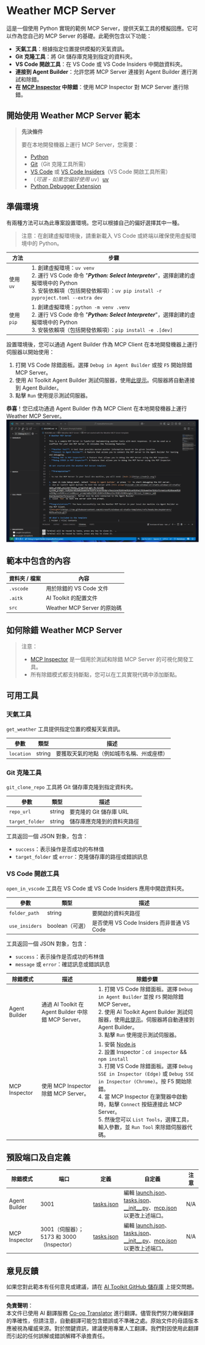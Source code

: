 <!--
CO_OP_TRANSLATOR_METADATA:
{
  "original_hash": "9a6a4d3497921d2f6d9699f0a6a1890c",
  "translation_date": "2025-09-09T21:32:16+00:00",
  "source_file": "10-StreamliningAIWorkflowsBuildingAnMCPServerWithAIToolkit/lab4/code/github_mcp_server/README.md",
  "language_code": "tw"
}
-->
# Weather MCP Server

這是一個使用 Python 實現的範例 MCP Server，提供天氣工具的模擬回應。它可以作為您自己的 MCP Server 的基礎。此範例包含以下功能：

- **天氣工具**：根據指定位置提供模擬的天氣資訊。
- **Git 克隆工具**：將 Git 儲存庫克隆到指定的資料夾。
- **VS Code 開啟工具**：在 VS Code 或 VS Code Insiders 中開啟資料夾。
- **連接到 Agent Builder**：允許您將 MCP Server 連接到 Agent Builder 進行測試和除錯。
- **在 [MCP Inspector](https://github.com/modelcontextprotocol/inspector) 中除錯**：使用 MCP Inspector 對 MCP Server 進行除錯。

## 開始使用 Weather MCP Server 範本

> **先決條件**
>
> 要在本地開發機器上運行 MCP Server，您需要：
>
> - [Python](https://www.python.org/)
> - [Git](https://git-scm.com/)（Git 克隆工具所需）
> - [VS Code](https://code.visualstudio.com/) 或 [VS Code Insiders](https://code.visualstudio.com/insiders/)（VS Code 開啟工具所需）
> - （*可選 - 如果您偏好使用 uv*）[uv](https://github.com/astral-sh/uv)
> - [Python Debugger Extension](https://marketplace.visualstudio.com/items?itemName=ms-python.debugpy)

## 準備環境

有兩種方法可以為此專案設置環境。您可以根據自己的偏好選擇其中一種。

> 注意：在創建虛擬環境後，請重新載入 VS Code 或終端以確保使用虛擬環境中的 Python。

| 方法 | 步驟 |
| ---- | ---- |
| 使用 `uv` | 1. 創建虛擬環境：`uv venv` <br>2. 運行 VS Code 命令 "***Python: Select Interpreter***"，選擇創建的虛擬環境中的 Python <br>3. 安裝依賴項（包括開發依賴項）：`uv pip install -r pyproject.toml --extra dev` |
| 使用 `pip` | 1. 創建虛擬環境：`python -m venv .venv` <br>2. 運行 VS Code 命令 "***Python: Select Interpreter***"，選擇創建的虛擬環境中的 Python <br>3. 安裝依賴項（包括開發依賴項）：`pip install -e .[dev]` |

設置環境後，您可以通過 Agent Builder 作為 MCP Client 在本地開發機器上運行伺服器以開始使用：
1. 打開 VS Code 除錯面板。選擇 `Debug in Agent Builder` 或按 `F5` 開始除錯 MCP Server。
2. 使用 AI Toolkit Agent Builder 測試伺服器，使用[此提示](../../../../../../../../../../../open_prompt_builder)。伺服器將自動連接到 Agent Builder。
3. 點擊 `Run` 使用提示測試伺服器。

**恭喜**！您已成功通過 Agent Builder 作為 MCP Client 在本地開發機器上運行 Weather MCP Server。
![DebugMCP](https://raw.githubusercontent.com/microsoft/windows-ai-studio-templates/refs/heads/dev/mcpServers/mcp_debug.gif)

## 範本中包含的內容

| 資料夾 / 檔案 | 內容                                     |
| ------------ | ---------------------------------------- |
| `.vscode`    | 用於除錯的 VS Code 文件                  |
| `.aitk`      | AI Toolkit 的配置文件                    |
| `src`        | Weather MCP Server 的原始碼              |

## 如何除錯 Weather MCP Server

> 注意：
> - [MCP Inspector](https://github.com/modelcontextprotocol/inspector) 是一個用於測試和除錯 MCP Server 的可視化開發工具。
> - 所有除錯模式都支持斷點，您可以在工具實現代碼中添加斷點。

## 可用工具

### 天氣工具
`get_weather` 工具提供指定位置的模擬天氣資訊。

| 參數 | 類型 | 描述 |
| ---- | ---- | ---- |
| `location` | string | 要獲取天氣的地點（例如城市名稱、州或座標） |

### Git 克隆工具
`git_clone_repo` 工具將 Git 儲存庫克隆到指定資料夾。

| 參數 | 類型 | 描述 |
| ---- | ---- | ---- |
| `repo_url` | string | 要克隆的 Git 儲存庫 URL |
| `target_folder` | string | 儲存庫應克隆到的資料夾路徑 |

工具返回一個 JSON 對象，包含：
- `success`：表示操作是否成功的布林值
- `target_folder` 或 `error`：克隆儲存庫的路徑或錯誤訊息

### VS Code 開啟工具
`open_in_vscode` 工具在 VS Code 或 VS Code Insiders 應用中開啟資料夾。

| 參數 | 類型 | 描述 |
| ---- | ---- | ---- |
| `folder_path` | string | 要開啟的資料夾路徑 |
| `use_insiders` | boolean（可選） | 是否使用 VS Code Insiders 而非普通 VS Code |

工具返回一個 JSON 對象，包含：
- `success`：表示操作是否成功的布林值
- `message` 或 `error`：確認訊息或錯誤訊息

| 除錯模式 | 描述 | 除錯步驟 |
| -------- | ---- | -------- |
| Agent Builder | 通過 AI Toolkit 在 Agent Builder 中除錯 MCP Server。 | 1. 打開 VS Code 除錯面板。選擇 `Debug in Agent Builder` 並按 `F5` 開始除錯 MCP Server。<br>2. 使用 AI Toolkit Agent Builder 測試伺服器，使用[此提示](../../../../../../../../../../../open_prompt_builder)。伺服器將自動連接到 Agent Builder。<br>3. 點擊 `Run` 使用提示測試伺服器。 |
| MCP Inspector | 使用 MCP Inspector 除錯 MCP Server。 | 1. 安裝 [Node.js](https://nodejs.org/)<br> 2. 設置 Inspector：`cd inspector` && `npm install` <br> 3. 打開 VS Code 除錯面板。選擇 `Debug SSE in Inspector (Edge)` 或 `Debug SSE in Inspector (Chrome)`。按 F5 開始除錯。<br> 4. 當 MCP Inspector 在瀏覽器中啟動時，點擊 `Connect` 按鈕連接此 MCP Server。<br> 5. 然後您可以 `List Tools`，選擇工具，輸入參數，並 `Run Tool` 來除錯伺服器代碼。 |

## 預設端口及自定義

| 除錯模式 | 端口 | 定義 | 自定義 | 注意 |
| -------- | ---- | ---- | ---- | ---- |
| Agent Builder | 3001 | [tasks.json](../../../../../../10-StreamliningAIWorkflowsBuildingAnMCPServerWithAIToolkit/lab4/code/github_mcp_server/.vscode/tasks.json) | 編輯 [launch.json](../../../../../../10-StreamliningAIWorkflowsBuildingAnMCPServerWithAIToolkit/lab4/code/github_mcp_server/.vscode/launch.json)、[tasks.json](../../../../../../10-StreamliningAIWorkflowsBuildingAnMCPServerWithAIToolkit/lab4/code/github_mcp_server/.vscode/tasks.json)、[\_\_init\_\_.py](../../../../../../10-StreamliningAIWorkflowsBuildingAnMCPServerWithAIToolkit/lab4/code/github_mcp_server/src/__init__.py)、[mcp.json](../../../../../../10-StreamliningAIWorkflowsBuildingAnMCPServerWithAIToolkit/lab4/code/github_mcp_server/.aitk/mcp.json) 以更改上述端口。 | N/A |
| MCP Inspector | 3001（伺服器）；5173 和 3000（Inspector） | [tasks.json](../../../../../../10-StreamliningAIWorkflowsBuildingAnMCPServerWithAIToolkit/lab4/code/github_mcp_server/.vscode/tasks.json) | 編輯 [launch.json](../../../../../../10-StreamliningAIWorkflowsBuildingAnMCPServerWithAIToolkit/lab4/code/github_mcp_server/.vscode/launch.json)、[tasks.json](../../../../../../10-StreamliningAIWorkflowsBuildingAnMCPServerWithAIToolkit/lab4/code/github_mcp_server/.vscode/tasks.json)、[\_\_init\_\_.py](../../../../../../10-StreamliningAIWorkflowsBuildingAnMCPServerWithAIToolkit/lab4/code/github_mcp_server/src/__init__.py)、[mcp.json](../../../../../../10-StreamliningAIWorkflowsBuildingAnMCPServerWithAIToolkit/lab4/code/github_mcp_server/.aitk/mcp.json) 以更改上述端口。| N/A |

## 意見反饋

如果您對此範本有任何意見或建議，請在 [AI Toolkit GitHub 儲存庫](https://github.com/microsoft/vscode-ai-toolkit/issues) 上提交問題。

---

**免責聲明**：  
本文件已使用 AI 翻譯服務 [Co-op Translator](https://github.com/Azure/co-op-translator) 進行翻譯。儘管我們努力確保翻譯的準確性，但請注意，自動翻譯可能包含錯誤或不準確之處。原始文件的母語版本應被視為權威來源。對於關鍵資訊，建議使用專業人工翻譯。我們對因使用此翻譯而引起的任何誤解或錯誤解釋不承擔責任。